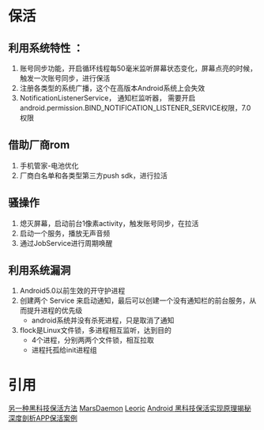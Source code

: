 # 保活

## 利用系统特性 ：
1. 账号同步功能，开启循环线程每50毫米监听屏幕状态变化，屏幕点亮的时候，触发一次账号同步，进行保活
2. 注册各类型的系统广播，这个在高版本Android系统上会失效
3. NotificationListenerService， 通知栏监听器， 需要开启android.permission.BIND_NOTIFICATION_LISTENER_SERVICE权限，7.0权限

## 借助厂商rom
1. 手机管家-电池优化
2. 厂商白名单和各类型第三方push sdk，进行拉活

## 骚操作
1. 熄灭屏幕，启动前台1像素activity，触发账号同步，在拉活
2. 启动一个服务，播放无声音频
3. 通过JobService进行周期唤醒

## 利用系统漏洞
1. Android5.0以前生效的开守护进程
2. 创建两个 Service 来启动通知，最后可以创建一个没有通知栏的前台服务，从而提升进程的优先级
	* android系统并没有杀死进程，只是取消了通知 
3. flock是Linux文件锁，多进程相互监听，达到目的
	* 4个进程，分别两两个文件锁，相互拉取
	* 进程托孤给init进程组


# 引用
[另一种黑科技保活方法](https://weishu.me/2021/01/25/another-keep-alive-method/)
[MarsDaemon](https://github.com/Marswin/MarsDaemon)
[Leoric](https://github.com/tiann/Leoric)
[Android 黑科技保活实现原理揭秘](https://weishu.me/2020/01/16/a-keep-alive-method-on-android/)
[深度剖析APP保活案例](http://gityuan.com/2018/02/24/process-keep-forever/)